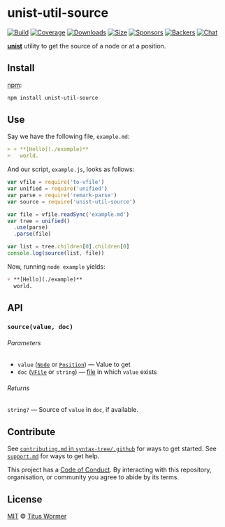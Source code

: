 # unist-util-source

[![Build][build-badge]][build]
[![Coverage][coverage-badge]][coverage]
[![Downloads][downloads-badge]][downloads]
[![Size][size-badge]][size]
[![Sponsors][sponsors-badge]][collective]
[![Backers][backers-badge]][collective]
[![Chat][chat-badge]][chat]

[**unist**][unist] utility to get the source of a node or at a position.

## Install

[npm][]:

```sh
npm install unist-util-source
```

## Use

Say we have the following file, `example.md`:

```markdown
> + **[Hello](./example)**
>   world.
```

And our script, `example.js`, looks as follows:

```js
var vfile = require('to-vfile')
var unified = require('unified')
var parse = require('remark-parse')
var source = require('unist-util-source')

var file = vfile.readSync('example.md')
var tree = unified()
  .use(parse)
  .parse(file)

var list = tree.children[0].children[0]
console.log(source(list, file))
```

Now, running `node example` yields:

```markdown
+ **[Hello](./example)**
  world.
```

## API

### `source(value, doc)`

###### Parameters

*   `value` ([`Node`][node] or [`Position`][position]) — Value to get
*   `doc` ([`VFile`][vfile] or `string`) — [file][] in which `value` exists

###### Returns

`string?` — Source of `value` in `doc`, if available.

## Contribute

See [`contributing.md` in `syntax-tree/.github`][contributing] for ways to get
started.
See [`support.md`][support] for ways to get help.

This project has a [Code of Conduct][coc].
By interacting with this repository, organisation, or community you agree to
abide by its terms.

## License

[MIT][license] © [Titus Wormer][author]

<!-- Definitions -->

[build-badge]: https://img.shields.io/travis/syntax-tree/unist-util-source.svg

[build]: https://travis-ci.org/syntax-tree/unist-util-source

[coverage-badge]: https://img.shields.io/codecov/c/github/syntax-tree/unist-util-source.svg

[coverage]: https://codecov.io/github/syntax-tree/unist-util-source

[downloads-badge]: https://img.shields.io/npm/dm/unist-util-source.svg

[downloads]: https://www.npmjs.com/package/unist-util-source

[size-badge]: https://img.shields.io/bundlephobia/minzip/unist-util-source.svg

[size]: https://bundlephobia.com/result?p=unist-util-source

[sponsors-badge]: https://opencollective.com/unified/sponsors/badge.svg

[backers-badge]: https://opencollective.com/unified/backers/badge.svg

[collective]: https://opencollective.com/unified

[chat-badge]: https://img.shields.io/badge/chat-spectrum-7b16ff.svg

[chat]: https://spectrum.chat/unified/syntax-tree

[npm]: https://docs.npmjs.com/cli/install

[license]: license

[author]: https://wooorm.com

[contributing]: https://github.com/syntax-tree/.github/blob/master/contributing.md

[support]: https://github.com/syntax-tree/.github/blob/master/support.md

[coc]: https://github.com/syntax-tree/.github/blob/master/code-of-conduct.md

[unist]: https://github.com/syntax-tree/unist

[node]: https://github.com/syntax-tree/unist#node

[position]: https://github.com/syntax-tree/unist#position

[vfile]: https://github.com/vfile/vfile

[file]: https://github.com/syntax-tree/unist#file

